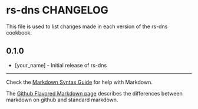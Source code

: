 rs-dns CHANGELOG
================

This file is used to list changes made in each version of the rs-dns cookbook.

0.1.0
-----
- [your_name] - Initial release of rs-dns

- - -
Check the [Markdown Syntax Guide](http://daringfireball.net/projects/markdown/syntax) for help with Markdown.

The [Github Flavored Markdown page](http://github.github.com/github-flavored-markdown/) describes the differences between markdown on github and standard markdown.
